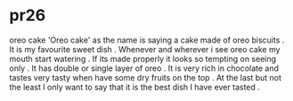 # pr26
oreo cake
'Oreo cake' as the name is saying a cake made of oreo biscuits . It is my favourite sweet dish . Whenever  and wherever i see oreo cake my mouth start watering . If its made properly it looks so tempting on seeing only . It has double or single layer of oreo . It is very rich in chocolate and tastes very tasty when have some dry fruits on the top . At the last but not the least I only want to say that it is the best dish I have ever tasted .  










 
